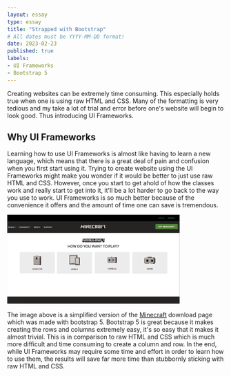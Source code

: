 ```yaml
---
layout: essay
type: essay
title: "Strapped with Bootstrap"
# All dates must be YYYY-MM-DD format!
date: 2023-02-23
published: true
labels:
- UI Frameworks
- Bootstrap 5
---
```


Creating websites can be extremely time consuming. This especially holds true when one is using raw HTML and CSS. Many of the formatting is very tedious and my take a lot of trial and error before one's website will begin to look good. Thus introducing UI Frameworks.

## Why UI Frameworks

Learning how to use UI Frameworks is almost like having to learn a new language, which means that there is a great deal of pain and confusion when you first start using it. Trying to create website using the UI Frameworks might make you wonder if it would be better to just use raw HTML and CSS. However, once you start to get ahold of how the classes work and really start to get into it, it'll be a lot harder to go back to the way you use to work. UI Frameworks is so much better because of the convenience it offers and the amount of time one can save is tremendous.

<img src="../img/essays/minecraft-bootstrap.png" class="rounded float" width="400px">

The image above is a simplified version of the <a href="https://www.minecraft.net/en-us/get-minecraft">Minecraft</a> download page which was made with bootstrap 5. Bootstrap 5 is great because it makes creating the rows and columns extremely easy, it's so easy that it makes it almost trivial. This is in comparison to raw HTML and CSS which is much more difficult and time consuming to create a column and row. In the end, while UI Frameworks may require some time and effort in order to learn how to use them, the results will save far more time than stubbornly sticking with raw HTML and CSS.